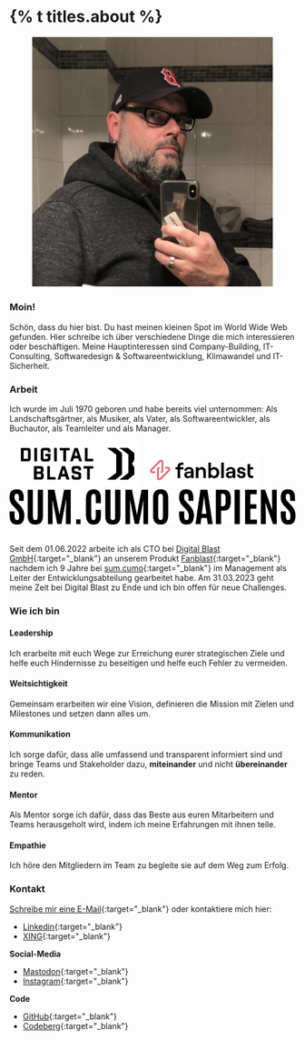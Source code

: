 <h1 class="post-title divided p-name" itemprop="name headline">{% t titles.about %}</h1>

<figure>
  <img alt="Andy Wenk" src="/assets/images/andy.jpg" />
</figure>

### Moin!

Schön, dass du hier bist. Du hast meinen kleinen Spot im World Wide Web gefunden. Hier schreibe ich über verschiedene Dinge die mich interessieren oder beschäftigen. Meine Hauptinteressen sind Company-Building, IT-Consulting, Softwaredesign & Softwareentwicklung, Klimawandel und IT-Sicherheit.  

### Arbeit

Ich wurde im Juli 1970 geboren und habe bereits viel unternommen: Als Landschaftsgärtner, als Musiker, als Vater, als Softwareentwickler, als Buchautor, als Teamleiter und als Manager. 

<div class="about-images">
  <img src="/assets/images/digitalblast-logo.png">&nbsp;
  <img src="/assets/images/fanblast-logo.png">&nbsp;
  <img src="/assets/images/sumcumo-logo-black.png" class="sc">&nbsp;
</div>

Seit dem 01.06.2022 arbeite ich als CTO bei [Digital Blast GmbH](https://www.digitalblast.com){:target="_blank"} an unserem Produkt [Fanblast](https://www.fanblast.com){:target="_blank"} nachdem ich 9 Jahre bei [sum.cumo](https://www.sumcumo.com){:target="_blank"} im Management als Leiter der Entwicklungsabteilung gearbeitet habe. Am 31.03.2023 geht meine Zeit bei Digital Blast zu Ende und ich bin offen für neue Challenges.

### Wie ich bin

#### Leadership

Ich erarbeite mit euch Wege zur Erreichung eurer strategischen Ziele und helfe euch Hindernisse zu beseitigen und helfe euch Fehler zu vermeiden.

#### Weitsichtigkeit

Gemeinsam erarbeiten wir eine Vision, definieren die Mission mit Zielen und Milestones und setzen dann alles um.

#### Kommunikation

Ich sorge dafür, dass alle umfassend und transparent informiert sind und bringe Teams und Stakeholder dazu, **miteinander** und nicht **übereinander** zu reden.

#### Mentor

Als Mentor sorge ich dafür, dass das Beste aus euren Mitarbeitern und Teams herausgeholt wird, indem ich meine Erfahrungen mit ihnen teile.

#### Empathie

Ich höre den Mitgliedern im Team zu begleite sie auf dem Weg zum Erfolg.

### Kontakt

[Schreibe mir eine E-Mail](mailto:post@andy-wenk.de){:target="_blank"} oder kontaktiere mich hier:

* [Linkedin](https://www.linkedin.com/in/andreas-wenk-88773a239/){:target="_blank"}
* [XING](https://www.xing.com/profile/Andreas_Wenk2){:target="_blank"}

**Social-Media**

* [Mastodon](https://mastodon.world/@andywenk){:target="_blank"}
* [Instagram](https://www.instagram.com/awenkhh/){:target="_blank"}

**Code**

* [GitHub](https://github.com/andywenk){:target="_blank"}
* [Codeberg](https://codeberg.org/andywenk){:target="_blank"}
